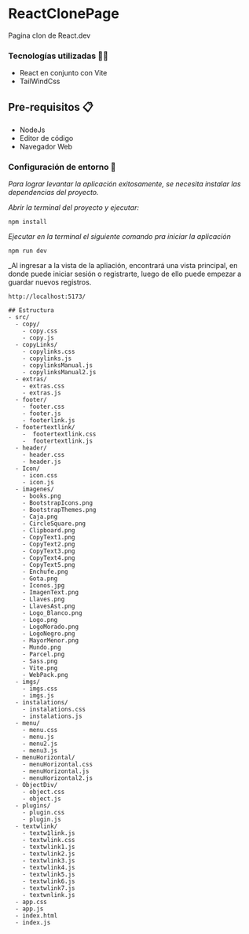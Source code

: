 # ReactClonePage

Pagina clon de React.dev


### Tecnologías utilizadas 🧑‍💻

- React en conjunto con Vite
- TailWindCss


## Pre-requisitos 📋

- NodeJs
- Editor de código
- Navegador Web



### Configuración de entorno 🔧

_Para lograr levantar la aplicación exitosamente, se necesita instalar las dependencias del proyecto._

_Abrir la terminal del proyecto y ejecutar:_

```
npm install
```

_Ejecutar en la terminal el siguiente comando pra iniciar la aplicación_

```
npm run dev
```

_Al ingresar a la vista de la apliación, encontrará una vista principal, en donde puede iniciar sesión o registrarte, luego de ello puede empezar a guardar nuevos registros. 

```
http://localhost:5173/
```

```
## Estructura
- src/ 
  - copy/
    - copy.css
    - copy.js 
  - copyLinks/
    - copylinks.css
    - copylinks.js
    - copylinksManual.js
    - copylinksManual2.js 
  - extras/
    - extras.css
    - extras.js 
  - footer/
    - footer.css
    - footer.js
    - footerlink.js 
  - footertextlink/
    -  footertextlink.css
    -  footertextlink.js
  - header/
    - header.css
    - header.js
  - Icon/
    - icon.css
    - icon.js 
  - imagenes/
    - books.png
    - BootstrapIcons.png
    - BootstrapThemes.png
    - Caja.png
    - CircleSquare.png
    - Clipboard.png
    - CopyText1.png
    - CopyText2.png
    - CopyText3.png
    - CopyText4.png
    - CopyText5.png
    - Enchufe.png
    - Gota.png
    - Iconos.jpg
    - ImagenText.png
    - Llaves.png
    - LlavesAst.png
    - Logo_Blanco.png
    - Logo.png
    - LogoMorado.png
    - LogoNegro.png
    - MayorMenor.png
    - Mundo.png
    - Parcel.png
    - Sass.png
    - Vite.png
    - WebPack.png
  - imgs/
    - imgs.css
    - imgs.js 
  - instalations/
    - instalations.css
    - instalations.js
  - menu/
    - menu.css
    - menu.js
    - menu2.js
    - menu3.js
  - menuHorizontal/
    - menuHorizontal.css
    - menuHorizontal.js
    - menuHorizontal2.js
  - ObjectDiv/
    - object.css
    - object.js 
  - plugins/
    - plugin.css
    - plugin.js 
  - textwlink/
    - textw1link.js
    - textwlink.css
    - textwlink1.js
    - textwlink2.js
    - textwlink3.js
    - textwlink4.js
    - textwlink5.js
    - textwlink6.js
    - textwlink7.js
    - textwnlink.js  
  - app.css
  - app.js
  - index.html
  - index.js
